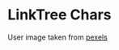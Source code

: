 # LinkTree Chars
User image taken from [pexels](https://www.pexels.com/es-es/foto/colorido-aves-juguetes-bolas-12299686/)